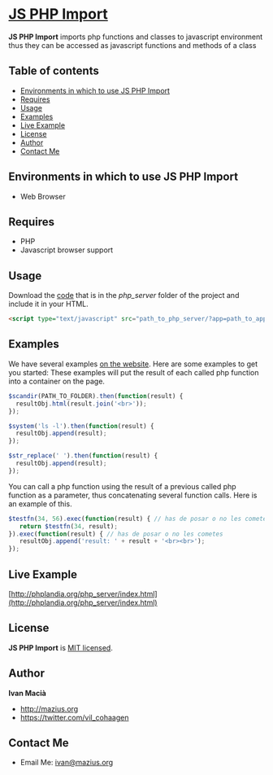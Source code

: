 # [JS PHP Import](https://github.com/macianito/js-import-php/)

**JS PHP Import** imports php functions and classes to javascript environment thus they can be accessed as javascript functions and methods of a class

## Table of contents

- [Environments in which to use JS PHP Import](#environments-in-which-to-use-js-php-import)
- [Requires](#requires)
- [Usage](#usage)
- [Examples](#bugs-and-feature-requests)
- [Live Example](#live-example)
- [License](#license)
- [Author](#author)
- [Contact Me](#contact-me)


## Environments in which to use JS PHP Import

- Web Browser

## Requires

- PHP
- Javascript browser support

## Usage

Download the [code](https://github.com/macianito/js-import-php/) that is in the *php_server* folder of the project and include it in your HTML. 

```html
<script type="text/javascript" src="path_to_php_server/?app=path_to_app"></script>
```

## Examples

We have several examples [on the website](https://mazius.org/). Here are some examples to get you started:
These examples will put the result of each called php function into a container on the page.

```jsx
$scandir(PATH_TO_FOLDER).then(function(result) {
  resultObj.html(result.join('<br>'));
});

$system('ls -l').then(function(result) {
  resultObj.append(result);
});

$str_replace(' ').then(function(result) {
  resultObj.append(result);
});

```

You can call a php function using the result of a previous called php function as a parameter, thus concatenating several function calls.
Here is an example of this.

```jsx
$testfn(34, 56).exec(function(result) { // has de posar o no les cometes
   return $testfn(34, result);
}).exec(function(result) { // has de posar o no les cometes
   resultObj.append('result: ' + result + '<br><br>');
});
```


## Live Example

[http://phplandia.org/php_server/index.html](http://phplandia.org/php_server/index.html)


## License

**JS PHP Import** is [MIT licensed](./LICENSE).

## Author

**Ivan Macià**
- <http://mazius.org>
- <https://twitter.com/vil_cohaagen>


## Contact Me  
  
- Email Me: ivan@mazius.org
